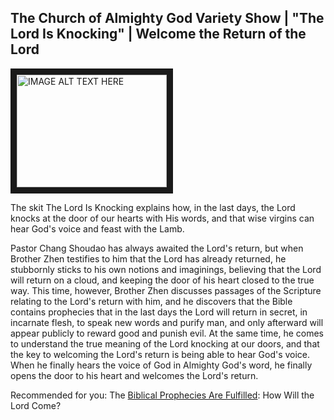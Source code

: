 ## The Church of Almighty God Variety Show | "The Lord Is Knocking" | Welcome the Return of the Lord

<a href="https://youtu.be/WpN9jOo-bvA
" target="_blank">
<a href="https://youtu.be/WpN9jOo-bvA
" target="_blank"><img src="http://img.youtube.com/vi/R0uufIdWCD4/0.jpg" 
alt="IMAGE ALT TEXT HERE" width="240" height="180" border="10" /></a>

The skit The Lord Is Knocking explains how, in the last days, the Lord knocks at the door of our hearts with His words, and that wise virgins can hear God's voice and feast with the Lamb.

Pastor Chang Shoudao has always awaited the Lord's return, but when Brother Zhen testifies to him that the Lord has already returned, he stubbornly sticks to his own notions and imaginings, believing that the Lord will return on a cloud, and keeping the door of his heart closed to the true way. This time, however, Brother Zhen discusses passages of the Scripture relating to the Lord's return with him, and he discovers that the Bible contains prophecies that in the last days the Lord will return in secret, in incarnate flesh, to speak new words and purify man, and only afterward will appear publicly to reward good and punish evil. At the same time, he comes to understand the true meaning of the Lord knocking at our doors, and that the key to welcoming the Lord's return is being able to hear God's voice. When he finally hears the voice of God in Almighty God's word, he finally opens the door to his heart and welcomes the Lord's return.

Recommended for you:
The [Biblical Prophecies Are Fulfilled](https://www.holyspiritspeaks.org/testimonies/prophecy-of-the-Lord-Jesus-return/): How Will the Lord Come?
